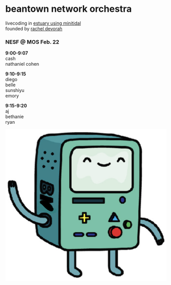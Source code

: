 # beantown network orchestra
<sm>livecoding in [estuary using minitidal](https://estuary.mcmaster.ca/)<br>
founded by [rachel devorah](https://racheldevorah.studio/)<br></sm>

### NESF @ MOS Feb. 22

**9:00-9:07**<br>
cash<br>
nathaniel cohen<br>

**9:10-9:15**<br>
diego<br>
belle<br>
sunshiyu<br>
emory<br>

**9:15-9:20**<br>
aj<br>
bethanie<br>
ryan<br>

![bno4eva](/bno.png)

